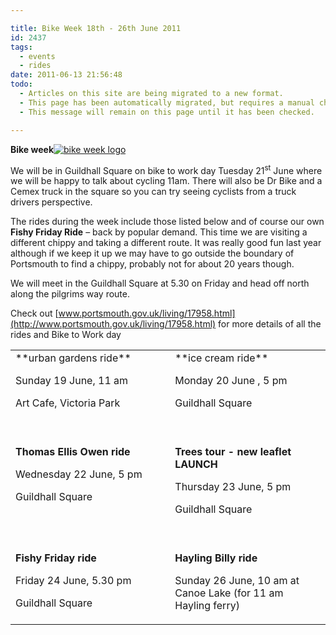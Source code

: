 ```yaml
---

title: Bike Week 18th - 26th June 2011
id: 2437
tags:
  - events
  - rides
date: 2011-06-13 21:56:48
todo:
  - Articles on this site are being migrated to a new format.
  - This page has been automatically migrated, but requires a manual check-&-tune to ensure the format and links all work as expected.
  - This message will remain on this page until it has been checked.

---
```


**Bike week**[![bike week logo](/assets/bike-week2.jpg)](http://www.pompeybug.co.uk/2011/06/bike-week-18th-26th-june-2011/bike-week-4/)

We will be in Guildhall Square on bike to work day Tuesday 21<sup>st</sup> June where we will be happy to talk about cycling 11am. There will also be Dr Bike and a Cemex truck in the square so you can try seeing cyclists from a truck drivers perspective.

The rides during the week include those listed below and of course our own **Fishy Friday Ride** – back by popular demand. This time we are visiting a different chippy and taking a different route. It was really good fun last year although if we keep it up we may have to go outside the boundary of Portsmouth to find a chippy, probably not for about 20 years though.

We will meet in the Guildhall Square at 5.30 on Friday and head off north along the pilgrims way route.

Check out [www.portsmouth.gov.uk/living/17958.html](http://www.portsmouth.gov.uk/living/17958.html) for more details of all the rides and Bike to Work day

<table border="0" cellspacing="0" cellpadding="0">
<tbody>
<tr>
<td width="331" valign="top">**urban gardens ride**&nbsp;

Sunday 19 June, 11 am

Art Cafe, Victoria Park </td>
<td width="331" valign="top">**ice cream   ride**&nbsp;

Monday 20 June , 5 pm

Guildhall Square </td>
</tr>
<tr>
<td width="331" valign="top">&nbsp;

**Thomas Ellis Owen ride**

Wednesday 22 June,   5 pm

Guildhall Square</td>
<td width="331" valign="top">&nbsp;

**Trees   tour - new leaflet LAUNCH**

Thursday 23 June, 5 pm

Guildhall Square               </td>
</tr>
<tr>
<td width="331" valign="top">&nbsp;

**Fishy Friday   ride**

Friday 24 June, 5.30 pm

Guildhall Square </td>
<td width="331" valign="top">&nbsp;

**Hayling Billy   ride**

Sunday 26 June, 10 am at Canoe Lake   (for 11 am Hayling ferry) </td>
</tr>
</tbody>
</table>
&nbsp;